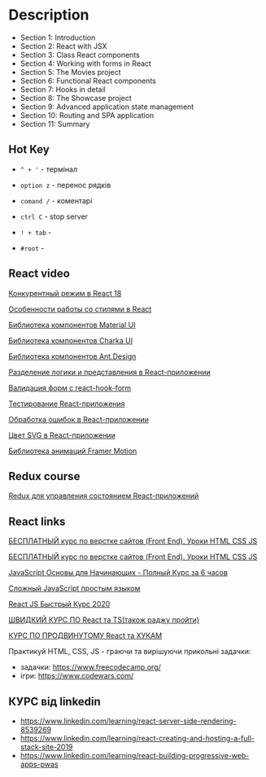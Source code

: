 # Description
- Section 1: Introduction
- Section 2: React with JSX
- Section 3: Class React components
- Section 4: Working with forms in React
- Section 5: The Movies project
- Section 6: Functional React components
- Section 7: Hooks in detail
- Section 8: The Showcase project
- Section 9: Advanced application state management
- Section 10: Routing and SPA application
- Section 11: Summary

## Hot Key

- `^ + '` - термінал
- `option z` - перенос рядків
- `comand /` - коментарі
- `ctrl C` - stop server

- `! + tab` - <document>
- `#root` - <div id="root"></div>

## React video
[Конкурентный режим в React 18](https://www.youtube.com/watch?v=QfIwLDy8j_U)

[Особенности работы со стилями в React](https://www.youtube.com/watch?v=oYnyQ47BUSo)

[Библиотека компонентов Material UI](https://www.youtube.com/watch?v=OZ_FUaV_xbg)

[Библиотека компонентов Charka UI](https://www.youtube.com/watch?v=-CdrHAImYfk)

[Библиотека компонентов Ant.Design](https://www.youtube.com/watch?v=LfKgQ5mAcRs)

[Разделение логики и представления в React-приложении](https://www.youtube.com/watch?v=KWT8OKzrMZ4)

[Валидация форм с react-hook-form](https://www.youtube.com/watch?v=Jxfun6Jnt5Q)

[Тестирование React-приложения](https://www.youtube.com/watch?v=sjdMBJ72M4s)

[Обработка ошибок в React-приложении](https://www.youtube.com/watch?v=gyqAW0--0Tc)

[Цвет SVG в React-приложении](https://www.youtube.com/watch?v=b4btk12Evgw)

[Библиотека анимаций Framer Motion](https://www.youtube.com/watch?v=_94vYQtaz1Y)

## Redux course
[Redux для управления состоянием React-приложений](https://www.udemy.com/course/redux-react/?referralCode=ECBD650C4480172320D3)

## React links

[БЕСПЛАТНЫЙ курс по верстке сайтов (Front End). Уроки HTML CSS JS](https://www.youtube.com/watch?v=z3GS5oYGq5U&list=PLM6XATa8CAG4F9nAIYNS5oAiPotxwLFIr&index=5)

[БЕСПЛАТНЫЙ курс по верстке сайтов (Front End). Уроки HTML CSS JS](https://www.youtube.com/playlist?list=PLM6XATa8CAG4F9nAIYNS5oAiPotxwLFIr)

[JavaScript Основы для Начинающих - Полный Курс за 6 часов](https://www.youtube.com/watch?v=Bluxbh9CaQ0)

[Сложный JavaScript простым языком](https://www.youtube.com/playlist?list=PLqKQF2ojwm3l4oPjsB9chrJmlhZ-zOzWT)

[React JS Быстрый Курс 2020](https://www.youtube.com/watch?v=xJZa2_aldDs)

[ШВИДКИЙ КУРС ПО React та TS(також раджу пройти)](https://www.youtube.com/watch?v=OJ16BaPC6VI)

[КУРС ПО ПРОДВИНУТОМУ React та ХУКАМ](https://www.youtube.com/watch?v=9KJxaFHotqI)

Практикуй HTML, CSS, JS - граючи та вирішуючи прикольні задачки:
- задачки: https://www.freecodecamp.org/
- ігри: https://www.codewars.com/

## КУРС від linkedin
- https://www.linkedin.com/learning/react-server-side-rendering-8539269
- https://www.linkedin.com/learning/react-creating-and-hosting-a-full-stack-site-2019
- https://www.linkedin.com/learning/react-building-progressive-web-apps-pwas
